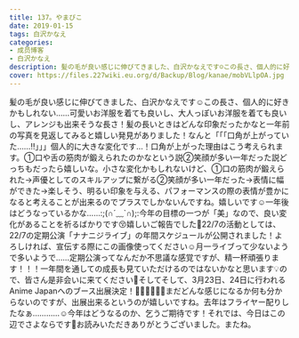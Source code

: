 ```yaml
---
title: 137。やまびこ
date: 2019-01-15
tags: 白沢かなえ
categories: 
- 成员博客
- 白沢かなえ
description: 髪の毛が良い感じに伸びてきました、白沢かなえです☺️この長さ、個人的に好きかもしれない……可愛いお洋服を着ても良いし、大人っぽいお洋服を着ても良いし、アレンジも出来そうな長さ！髪の長いときはどんな印象...
cover: https://files.227wiki.eu.org/d/Backup/Blog/kanae/mobVLlpOA.jpg 
---
```


髪の毛が良い感じに伸びてきました、白沢かなえです☺️この長さ、個人的に好きかもしれない……可愛いお洋服を着ても良いし、大人っぽいお洋服を着ても良いし、アレンジも出来そうな長さ！髪の長いときはどんな印象だったかなと一年前の写真を見返してみると嬉しい発見がありました！なんと「「「口角が上がっていた……‼️」」」個人的に大きな変化です…！口角が上がった理由はこう考えられます。①口や舌の筋肉が鍛えられたのかなという説②笑顔が多い一年だった説どっちもだったら嬉しいな。小さな変化かもしれないけど、①口の筋肉が鍛えられた→声優としてのスキルアップに繋がる②笑顔が多い一年だった→表情に幅ができた→楽しそう、明るい印象を与える、パフォーマンスの際の表情が豊かになると考えることが出来るのでプラスでしかないんですね。嬉しいです☺️一年後はどうなっているかな……:;(∩´﹏`∩);:今年の目標の一つが「美」なので、良い変化があることを祈るばかりです😚嬉しいご報告でした🌷22/7の活動としては、22/7の定期公演「ナナニジライブ」の年間スケジュールが公開されました！よろしければ、宣伝する際にこの画像使ってください☺️月一ライブって少ないようで多いようで……定期公演ってなんだか不思議な感覚ですが、精一杯頑張ります！！！一年間を通しての成長も見ていただけるのではないかなと思います💡ので、皆さん是非会いに来てください🧡そしてそして、3月23日、24日に行われるAnime Japanへのブース出展決定！👏🏻👏🏻👏🏻まだどんな感じになるか何も分からないのですが、出展出来るというのが嬉しいですね。去年はフライヤー配りしたなぁ…………☺️今年はどうなるのか、乞うご期待です！それでは、今日はこの辺でさよならです🍷お読みいただきありがとうございました。またね。


